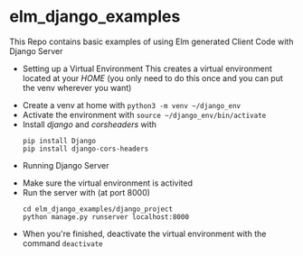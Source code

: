 # elm_django_examples
This Repo contains basic examples of using Elm generated Client Code with Django Server 

* Setting up a Virtual Environment
This creates a virtual environment located at your
*HOME* (you only need to do this once and you can put the venv wherever you want)
- Create a venv at home with `python3 -m venv ~/django_env`
- Activate the environment with `source ~/django_env/bin/activate`
- Install *django* and *corsheaders* with 
  ~~~~
  pip install Django
  pip install django-cors-headers
  ~~~~

* Running Django Server
- Make sure the virtual environment is activited
- Run the server with (at port 8000)
  ~~~~
  cd elm_django_examples/django_project
  python manage.py runserver localhost:8000
  ~~~~
- When you're finished, deactivate the virtual environment with the command `deactivate`
